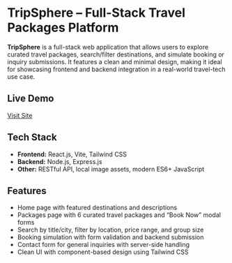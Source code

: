 # TripSphere – Full-Stack Travel Packages Platform

**TripSphere** is a full-stack web application that allows users to explore curated travel packages, search/filter destinations, and simulate booking or inquiry submissions. It features a clean and minimal design, making it ideal for showcasing frontend and backend integration in a real-world travel-tech use case.

##  Live Demo
[Visit Site](https://tripsphe.netlify.app/)

##  Tech Stack
- **Frontend:** React.js, Vite, Tailwind CSS
- **Backend:** Node.js, Express.js
- **Other:** RESTful API, local image assets, modern ES6+ JavaScript

##  Features
-  Home page with featured destinations and descriptions
-  Packages page with 6 curated travel packages and “Book Now” modal forms
-  Search by title/city, filter by location, price range, and group size
-  Booking simulation with form validation and backend submission
-  Contact form for general inquiries with server-side handling
-  Clean UI with component-based design using Tailwind CSS
